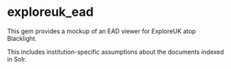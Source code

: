 # exploreuk_ead

This gem provides a mockup of an EAD viewer for ExploreUK atop Blacklight.

This includes institution-specific assumptions about the documents indexed in Solr.
